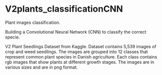 # V2plants_classificationCNN
Plant images classification.
 
Building a Convolutional Neural Network (CNN) to classify the correct specie.

V2 Plant Seedlings Dataset from Kaggle.
Dataset contains 5,539 images of crop and weed seedlings. 
The images are grouped into 12 classes that represent common plant species in Danish agriculture.
Each class contains rgb images that show plants at different growth stages. 
The images are in various sizes and are in png format.
